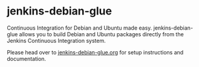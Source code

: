 jenkins-debian-glue
===================

Continuous Integration for Debian and Ubuntu made easy.
jenkins-debian-glue allows you to build Debian and Ubuntu packages
directly from the Jenkins Continuous Integration system.

Please head over to [jenkins-debian-glue.org](http://jenkins-debian-glue.org/)
for setup instructions and documentation.
